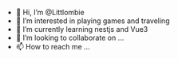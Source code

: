 - 👋 Hi, I’m @Littlombie
- 👀 I’m interested in playing games and traveling
- 🌱 I’m currently learning nestjs and Vue3
- 💞️ I’m looking to collaborate on ...
- 📫 How to reach me ...

<!---
Littlombie/Littlombie is a ✨ special ✨ repository because its `README.md` (this file) appears on your GitHub profile.
You can click the Preview link to take a look at your changes.
--->
